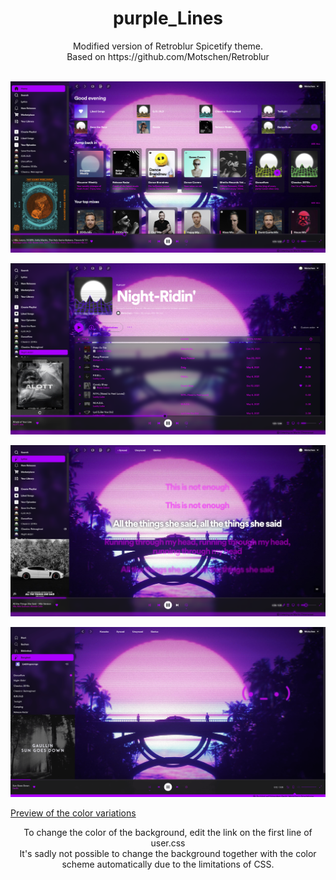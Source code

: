 
<h1 align="center">purple_Lines</h1>
<p align="center">Modified version of Retroblur Spicetify theme.<br>
Based on https://github.com/Motschen/Retroblur <br>
<br>


![Home](preview/home.png)

![Playlist](preview/playlist.png)

![Synced Lyrics](preview/synced_lyrics.png)

![Missing Lyrics](preview/missing_lyrics.gif)

 </p>

[Preview of the color variations](COLORS.md)
<p align="center">
To change the color of the background, edit the link on the first line of user.css <br>
It's sadly not possible to change the background together with the color scheme automatically due to the limitations of CSS.
 </p>
